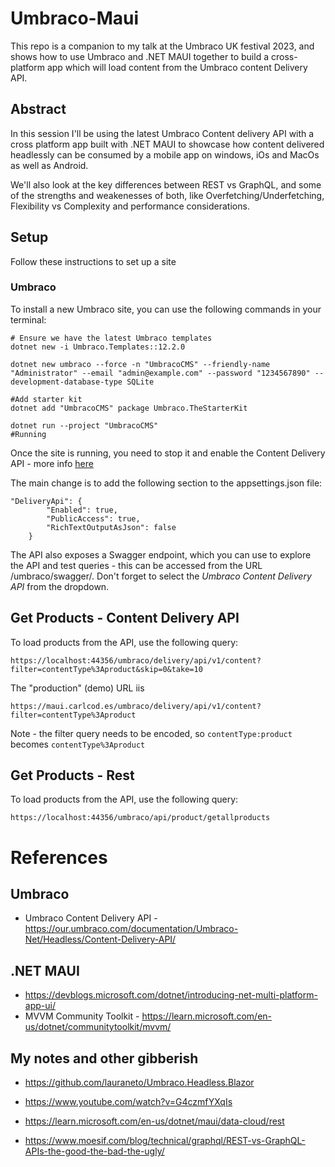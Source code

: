 # Umbraco-Maui

This repo is a companion to my talk at the Umbraco UK festival 2023, and shows how to use Umbraco and .NET MAUI together to build a cross-platform app which will load content from the Umbraco content Delivery API.

## Abstract

In this session I'll be using the latest Umbraco Content delivery API with a cross platform app built with .NET MAUI to showcase how content delivered headlessly can be consumed by a mobile app on windows, iOs and MacOs as well as Android.

We'll also look at the key differences between REST vs GraphQL, and some of the strengths and weakenesses of both, like Overfetching/Underfetching, Flexibility vs Complexity and performance considerations.

## Setup

Follow these instructions to set up a site

### Umbraco

To install a new Umbraco site, you can use the following commands in your terminal:

    # Ensure we have the latest Umbraco templates
    dotnet new -i Umbraco.Templates::12.2.0

    dotnet new umbraco --force -n "UmbracoCMS" --friendly-name "Administrator" --email "admin@example.com" --password "1234567890" --development-database-type SQLite

    #Add starter kit
    dotnet add "UmbracoCMS" package Umbraco.TheStarterKit

    dotnet run --project "UmbracoCMS"
    #Running

Once the site is running, you need to stop it and enable the Content Delivery API - more info [here](https://docs.umbraco.com/umbraco-cms/reference/content-delivery-api)


The main change is to add the following section to the appsettings.json file:

    "DeliveryApi": {
            "Enabled": true,
            "PublicAccess": true,
            "RichTextOutputAsJson": false
        }

The API also exposes a Swagger endpoint, which you can use to explore the API and test queries - this can be accessed from the URL /umbraco/swagger/. Don't forget to select the *Umbraco Content Delivery API* from the dropdown. 

## Get Products - Content Delivery API

To load products from the API, use the following query:

    https://localhost:44356/umbraco/delivery/api/v1/content?filter=contentType%3Aproduct&skip=0&take=10

The "production" (demo) URL iis 

    https://maui.carlcod.es/umbraco/delivery/api/v1/content?filter=contentType%3Aproduct

Note - the filter query needs to be encoded, so `contentType:product` becomes `contentType%3Aproduct`

## Get Products - Rest

To load products from the API, use the following query:

    https://localhost:44356/umbraco/api/product/getallproducts


# References

## Umbraco

- Umbraco Content Delivery API - https://our.umbraco.com/documentation/Umbraco-Net/Headless/Content-Delivery-API/

## .NET MAUI

- https://devblogs.microsoft.com/dotnet/introducing-net-multi-platform-app-ui/
- MVVM Community Toolkit - https://learn.microsoft.com/en-us/dotnet/communitytoolkit/mvvm/


## My notes and other gibberish

- https://github.com/lauraneto/Umbraco.Headless.Blazor
- https://www.youtube.com/watch?v=G4czmfYXqIs

- https://learn.microsoft.com/en-us/dotnet/maui/data-cloud/rest
- https://www.moesif.com/blog/technical/graphql/REST-vs-GraphQL-APIs-the-good-the-bad-the-ugly/ 

